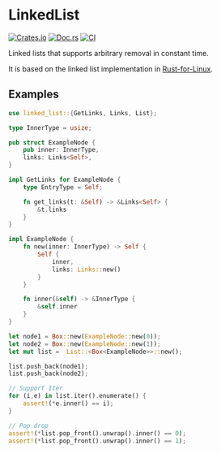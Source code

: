 # LinkedList

[![Crates.io](https://img.shields.io/crates/v/linked_list_r4l)](https://crates.io/crates/linked_list_r4l)
[![Doc.rs](https://docs.rs/linked_list_r4l/badge.svg)](https://docs.rs/linked_list_r4l)
[![CI](https://github.com/arceos-org/linked_list/actions/workflows/ci.yml/badge.svg?branch=main)](https://github.com/arceos-org/linked_list/actions/workflows/ci.yml)

 Linked lists that supports arbitrary removal in constant time.

 It is based on the linked list implementation in [Rust-for-Linux][1].

 [1]: https://github.com/Rust-for-Linux/linux/blob/rust/rust/kernel/linked_list.rs

## Examples 

 ```rust
 use linked_list::{GetLinks, Links, List};

 type InnerType = usize;

 pub struct ExampleNode {
     pub inner: InnerType,
     links: Links<Self>,
 }

 impl GetLinks for ExampleNode {
     type EntryType = Self;

     fn get_links(t: &Self) -> &Links<Self> {
         &t.links
     }
 }

 impl ExampleNode {
     fn new(inner: InnerType) -> Self {
         Self {
             inner,
             links: Links::new()
         }
     }

     fn inner(&self) -> &InnerType {
         &self.inner
     }
 }

 let node1 = Box::new(ExampleNode::new(0));
 let node2 = Box::new(ExampleNode::new(1));
 let mut list =  List::<Box<ExampleNode>>::new();

 list.push_back(node1);
 list.push_back(node2);

 // Support Iter
 for (i,e) in list.iter().enumerate() {
     assert!(*e.inner() == i);
 }

 // Pop drop
 assert!(*list.pop_front().unwrap().inner() == 0);
 assert!(*list.pop_front().unwrap().inner() == 1);

 ```


